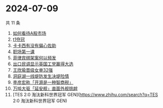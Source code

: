 # 2024-07-09

共 11 条

<!-- BEGIN ZHIHUSEARCH -->
<!-- 最后更新时间 Tue Jul 09 2024 05:18:27 GMT+0800 (China Standard Time) -->
1. [如何看待A股市场](https://www.zhihu.com/search?q=如何看待A股市场)
1. [t1夺冠](https://www.zhihu.com/search?q=t1夺冠)
1. [卡卡西有没有偏心佐助](https://www.zhihu.com/search?q=卡卡西有没有偏心佐助)
1. [职场第一课](https://www.zhihu.com/search?q=职场第一课)
1. [菲律宾绑架案何以频发](https://www.zhihu.com/search?q=菲律宾绑架案何以频发)
1. [出口民调显示英国工党赢得大选](https://www.zhihu.com/search?q=出口民调显示英国工党赢得大选)
1. [王欣瑜晋级女单32强](https://www.zhihu.com/search?q=王欣瑜晋级女单32强)
1. [洞庭湖一线堤防发生决堤险情](https://www.zhihu.com/search?q=洞庭湖一线堤防发生决堤险情)
1. [李彦宏称「开源是一种智商税」](https://www.zhihu.com/search?q=李彦宏称「开源是一种智商税」)
1. [万吨大驱「延安舰」直面外舰挑衅](https://www.zhihu.com/search?q=万吨大驱「延安舰」直面外舰挑衅)
1. [TES 2:0 淘汰新科世界冠军 GEN](https://www.zhihu.com/search?q=TES 2:0 淘汰新科世界冠军 GEN)
<!-- END ZHIHUSEARCH -->
